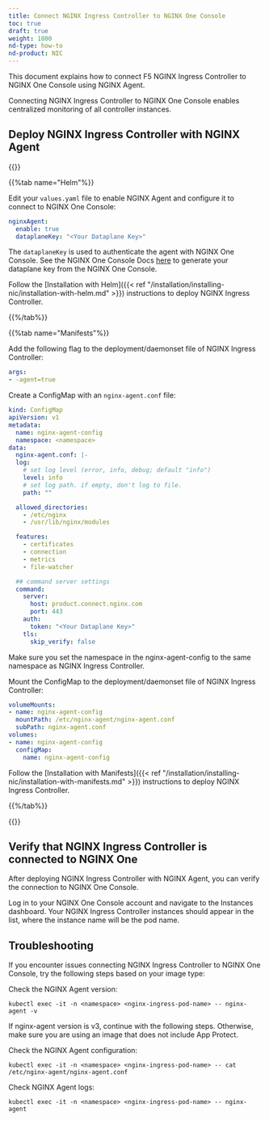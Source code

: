 ```yaml
---
title: Connect NGINX Ingress Controller to NGINX One Console
toc: true
draft: true
weight: 1800
nd-type: how-to
nd-product: NIC
---
```


This document explains how to connect F5 NGINX Ingress Controller to NGINX One Console using NGINX Agent.

Connecting NGINX Ingress Controller to NGINX One Console enables centralized monitoring of all controller instances.

## Deploy NGINX Ingress Controller with NGINX Agent

{{<tabs name="deploy-config-resource">}}

{{%tab name="Helm"%}}

Edit your `values.yaml` file to enable NGINX Agent and configure it to connect to NGINX One Console:
```yaml
nginxAgent:
  enable: true
  dataplaneKey: "<Your Dataplane Key>"
```

 The `dataplaneKey` is used to authenticate the agent with NGINX One Console. See the NGINX One Console Docs [here](https://docs.nginx.com/nginx-one/getting-started/#generate-data-plane-key) to generate your dataplane key from the NGINX One Console.


Follow the [Installation with Helm]({{< ref "/installation/installing-nic/installation-with-helm.md" >}}) instructions to deploy NGINX Ingress Controller.

{{%/tab%}}

{{%tab name="Manifests"%}}

Add the following flag to the deployment/daemonset file of NGINX Ingress Controller:

```yaml
args:
- -agent=true
```

Create a ConfigMap with an `nginx-agent.conf` file:

```yaml
kind: ConfigMap
apiVersion: v1
metadata:
  name: nginx-agent-config
  namespace: <namespace>
data:
  nginx-agent.conf: |-
  log:
    # set log level (error, info, debug; default "info")
    level: info
    # set log path. if empty, don't log to file.
    path: ""

  allowed_directories:
    - /etc/nginx
    - /usr/lib/nginx/modules

  features:
    - certificates
    - connection
    - metrics
    - file-watcher

  ## command server settings
  command:
    server:
      host: product.connect.nginx.com
      port: 443
    auth:
      token: "<Your Dataplane Key>"
    tls:
      skip_verify: false
```      
  
Make sure you set the namespace in the nginx-agent-config to the same namespace as NGINX Ingress Controller.

Mount the ConfigMap to the deployment/daemonset file of NGINX Ingress Controller:

```yaml
volumeMounts:
- name: nginx-agent-config
  mountPath: /etc/nginx-agent/nginx-agent.conf
  subPath: nginx-agent.conf
volumes:
- name: nginx-agent-config
  configMap:
    name: nginx-agent-config
```

Follow the [Installation with Manifests]({{< ref "/installation/installing-nic/installation-with-manifests.md" >}}) instructions to deploy NGINX Ingress Controller.

{{%/tab%}}

{{</tabs>}}

## Verify that NGINX Ingress Controller is connected to NGINX One

After deploying NGINX Ingress Controller with NGINX Agent, you can verify the connection to NGINX One Console.

Log in to your NGINX One Console account and navigate to the Instances dashboard. Your NGINX Ingress Controller instances should appear in the list, where the instance name will be the pod name.

## Troubleshooting

If you encounter issues connecting NGINX Ingress Controller to NGINX One Console, try the following steps based on your image type:

Check the NGINX Agent version:

```shell
kubectl exec -it -n <namespace> <nginx-ingress-pod-name> -- nginx-agent -v
```
  
If nginx-agent version is v3, continue with the following steps.
Otherwise, make sure you are using an image that does not include App Protect. 

Check the NGINX Agent configuration:

```shell
kubectl exec -it -n <namespace> <nginx-ingress-pod-name> -- cat /etc/nginx-agent/nginx-agent.conf
```

Check NGINX Agent logs:

```shell
kubectl exec -it -n <namespace> <nginx-ingress-pod-name> -- nginx-agent
```
